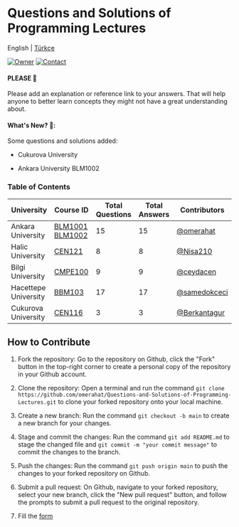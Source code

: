 # Questions and Solutions of Programming Lectures

English | [Türkçe](https://github.com/omerahat/Solitions/blob/master/readmetr.md)


<a id="top-page"></a>
[![Owner](https://img.shields.io/badge/owner-omerahat-red)](https://github.com/omerahat)
[![Contact](https://img.shields.io/badge/contact-linkedin-blue)](https://www.linkedin.com/in/omerahat/)


#### PLEASE 🙏

Please add an explanation or reference link to your answers. That will help anyone to better learn concepts they might not have a great understanding about.

#### What's New? 🎉:

Some questions and solutions added:

  - Cukurova University

  - Ankara University BLM1002


### Table of Contents 

| University           	| Course ID                                                                                                                     	| Total Questions 	| Total Answers 	| Contributors                                   	|
|----------------------	|-------------------------------------------------------------------------------------------------------------------------------	|-----------------	|---------------	|------------------------------------------------	|
| Ankara University    	| [BLM1001](https://github.com/omerahat/Questions-and-Solutions-of-Programming-Lectures/tree/main/Ankara%20University/BLM1001)  [BLM1002](https://github.com/omerahat/Questions-and-Solutions-of-Programming-Lectures/tree/main/Ankara%20University/BLM1002)	| 15              	| 15            	| [@omerahat](https://github.com/omerahat)       	|
| Halic University     	| [CEN121](https://github.com/omerahat/Questions-and-Solutions-of-Programming-Lectures/tree/main/Halic%20Universitesi/CEN121)   	| 8               	| 8             	| [@Nisa210](https://github.com/Nisa210)         	|
| Bilgi University     	| [CMPE100](https://github.com/omerahat/Questions-and-Solutions-of-Programming-Lectures/tree/main/Bilgi%20Universitesi/CMPE100) 	| 9               	| 9             	| [@ceydacen](https://github.com/ceydacen)       	|
| Hacettepe University 	| [BBM103](https://github.com/omerahat/Questions-and-Solutions-of-Programming-Lectures/tree/main/Hacettepe%20University/BBM103) 	| 17              	| 17            	| [@samedokceci](https://github.com/samedokceci) 	|
| Cukurova University  | [CEN116](https://github.com/Berkantagur/Questions-and-Solutions-of-Programming-Lectures/tree/main/Cukurova%20University/CEN116) | 3               | 3             | [@Berkantagur](https://github.com/Berkantagur) || Cukurova University  | [CEN116](https://github.com/Berkantagur/Questions-and-Solutions-of-Programming-Lectures/tree/main/Cukurova%20University/CEN116) | 3               | 3             | [@Berkantagur](https://github.com/Berkantagur) |


## How to Contribute

1. Fork the repository: Go to the repository on Github, click the "Fork" button in the top-right corner to create a personal copy of the repository in your Github account.

2. Clone the repository: Open a terminal and run the command  ``` git clone https://github.com/omerahat/Questions-and-Solutions-of-Programming-Lectures.git ``` to clone your forked repository onto your local machine.

3. Create a new branch: Run the command ``` git checkout -b main ``` to create a new branch for your changes.

4. Stage and commit the changes: Run the command ``` git add README.md ``` to stage the changed file and  ``` git commit -m "your commit message" ``` to commit the changes to the branch.

5. Push the changes: Run the command ``` git push origin main ``` to push the changes to your forked repository on Github.

6. Submit a pull request: On Github, navigate to your forked repository, select your new branch, click the "New pull request" button, and follow the prompts to submit a pull request to the original repository.

7. Fill the [form](https://forms.gle/dpNRq9Da77t7aVeS7) 



